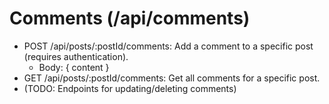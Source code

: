 # Comments (/api/comments)

* POST /api/posts/:postId/comments: Add a comment to a specific post (requires authentication).
  * Body: { content }
* GET /api/posts/:postId/comments: Get all comments for a specific post.
* (TODO: Endpoints for updating/deleting comments)
